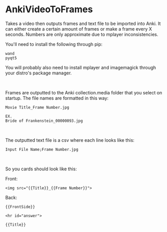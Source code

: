 # AnkiVideoToFrames
Takes a video then outputs frames and text file to be imported into Anki.
It can either create a certain amount of frames or make a frame every X seconds.
Numbers are only approximate due to mplayer inconsistencies.

You'll need to install the following through pip:

    wand
    pyqt5
    
You will probably also need to install mplayer and imagemagick through your distro's package manager.

&nbsp;

Frames are outputted to the Anki collection.media folder that you select on startup.
The file names are formatted in this way:

    Movie Title_Frame Number.jpg
    
    EX.
    Bride of Frankenstein_00000093.jpg
    
&nbsp;

The outputted text file is a csv where each line looks like this:

    Input File Name;Frame Number.jpg
    
&nbsp;

So you cards should look like this:

Front:

    <img src="{{Title}}_{{Frame Number}}">

Back:

    {{FrontSide}}
    
    <hr id="answer">
    
    {{Title}}
